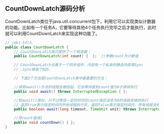 ## CountDownLatch源码分析

CountDownLatch类位于java.util.concurrent包下，利用它可以实现类似计数器的功能。比如有一个任务A，它要等待其他4个任务执行完毕之后才能执行，此时就可以利用CountDownLatch来实现这种功能了。

```java
// jdk1.5引入
public class CountDownLatch {
    // CountDownLatch类只提供了一个构造器：
    public CountDownLatch(int count) {  };  //参数count为计数值

    // CountDownLatch也属于一个同步组件，内部有一个私有的静态内部类Sync
    // ,Sync继承了AQS.

    // 下面3个方法是CountDownLatch类中最重要的方法：

    //调用await()方法的线程会被挂起，它会等待直到count值为0才继续执行
    public void await() throws InterruptedException { };   

    //和await()类似，只不过等待一定的时间后count值还没变为0的话就会继续执行
    // 返回true表示指定时间内所有线程执行完，返回false表示指定时间内，所有线程没有执行完
    public boolean await(long timeout, TimeUnit unit) throws InterruptedException{}

    //将count值减1
    public void countDown() { };
}
```





